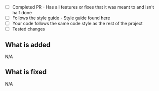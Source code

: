 - [ ] Completed PR - Has all features or fixes that it was meant to and isn't half done
- [ ] Follows the style guide - Style guide found [here](https://github.com/FlareBot/FlareBot/blob/master/CONTRIBUTION.md)
- [ ] Your code follows the same code style as the rest of the project
- [ ] Tested changes

## What is added
N/A

## What is fixed
N/A
